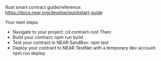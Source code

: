 Rust smart contract guide/reference: 
https://docs.near.org/develop/quickstart-guide

  Your next steps:
   - Navigate to your project:
         cd contract-rust
   Then:
   - Build your contract:
         npm run build
   - Test your contract in NEAR SandBox:
         npm test
   - Deploy your contract to NEAR TestNet with a temporary dev account:
         npm run deploy
   